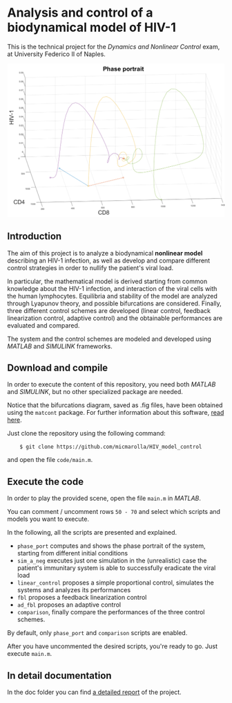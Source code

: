
# Analysis and control of a biodynamical model of HIV-1
This is the technical project for the *Dynamics and Nonlinear Control* exam, at University Federico II of Naples.

![Image of the phase portrait of the system](doc/pport.png)

## Introduction
The aim of this project is to analyze a biodynamical **nonlinear model** describing an HIV-1 infection, as well as develop and compare different control strategies in order to nullify the patient's viral load.

In particular, the mathematical model is derived starting from common knowledge about the HIV-1 infection, and interaction of the viral cells with the human lymphocytes.
Equilibria and stability of the model are analyzed through Lyapunov theory, and possible bifurcations are considered.
Finally, three different control schemes are developed (linear control, feedback linearization control, adaptive control) and the obtainable performances are evaluated and compared.

The system and the control schemes are modeled and developed using *MATLAB* and *SIMULINK* frameworks.


## Download and compile
In order to execute the content of this repository, you need both *MATLAB* and *SIMULINK*, but no other specialized package are needed.

Notice that the bifurcations diagram, saved as .fig files, have been obtained using the `matcont` package. For further information about this software, [read here](https://dercole.faculty.polimi.it/tds/matcont.html).

Just clone the repository using the following command:
```
    $ git clone https://github.com/micmarolla/HIV_model_control
```
and open the file `code/main.m`.


## Execute the code
In order to play the provided scene, 
open the file `main.m` in *MATLAB*.

You can comment / uncomment rows `50 - 70` and select which scripts and models you want to execute.

In the following, all the scripts are presented and explained.

 - `phase_port` computes and shows the phase portrait of the system, starting from different initial conditions
 - `sim_a_neg` executes just one simulation in the (unrealistic) case the patient's immunitary system is able to successfully eradicate the viral load
 - `linear_control`  proposes a simple proportional control, simulates the systems and analyzes its performances
 - `fbl` proposes a feedback linearization control
 - `ad_fbl` proposes an adaptive control
 - `comparison`, finally compare the performances of the three control schemes.

By default, only `phase_port` and `comparison` scripts are enabled.

After you have uncommented the desired scripts, you're ready to go. Just execute `main.m`.

## In detail documentation
In the doc folder you can find [a detailed report](doc/Report.pdf)
of the project.

